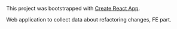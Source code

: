 This project was bootstrapped with [Create React App](https://github.com/facebook/create-react-app).

Web application to collect data about refactoring changes, FE part.
